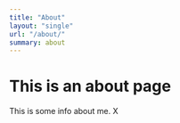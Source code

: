 ```yaml
---
title: "About"
layout: "single"
url: "/about/"
summary: about
---
```


# This is an about page

This is some info about me. X